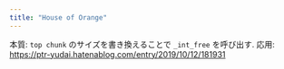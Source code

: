 ```yaml
---
title: "House of Orange"
---
```

本質: `top chunk` のサイズを書き換えることで `_int_free` を呼び出す.
応用: https://ptr-yudai.hatenablog.com/entry/2019/10/12/181931